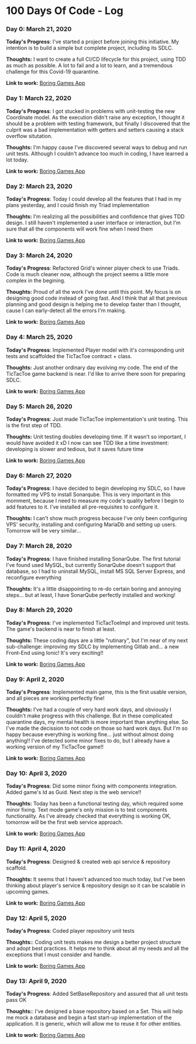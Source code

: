 # 100 Days Of Code - Log

### Day 0: March 21, 2020

**Today's Progress**: I've started a project before joining this initiative. My intention is to build a simple but complete project, including its SDLC.

**Thoughts:** I want to create a full CI/CD lifecycle for this project, using TDD as much as possible. A lot to fail and a lot to learn, and a tremendous challenge for this Covid-19 quarantine.

**Link to work:** [Boring Games App](https://github.com/ramoncarrascom/BoringGames/commit/bb1e758323d6b470091f692d3978f280f755350f)

### Day 1: March 22, 2020

**Today's Progress**: I got stucked in problems with unit-testing the new Coordinate model. As the execution didn't raise any exception, I thought it should be a problem with testing framework, but finally I discovered that the culprit was a bad implementation with getters and setters causing a stack overflow situtation.

**Thoughts:** I'm happy cause I've discovered several ways to debug and run unit tests. Although I couldn't advance too much in coding, I have learned a lot today.

**Link to work:** [Boring Games App](https://github.com/ramoncarrascom/BoringGames/tree/fd63535a6e76332e0fabe9357669a72589c7cc37)

### Day 2: March 23, 2020

**Today's Progress**: Today I could develop all the features that I had in my plans yesterday, and I could finish my Triad implementation

**Thoughts:** I'm realizing all the possibilities and confidence that gives TDD design. I still haven't implemented a user interface or interaction, but I'm sure that all the components will work fine when I need them

**Link to work:** [Boring Games App](https://github.com/ramoncarrascom/BoringGames/tree/23ada3236e7c078f93c797441dd1972c9de31ed8)

### Day 3: March 24, 2020

**Today's Progress**: Refactored Grid's winner player check to use Triads. Code is much cleaner now, although the project seems a little more complex in the begining.

**Thoughts:** Proud of all the work I've done until this point. My focus is on designing good code instead of going fast. And I think that all that previous planning and good design is helping me to develop faster than I thought, cause I can early-detect all the errors I'm making.

**Link to work:** [Boring Games App](https://github.com/ramoncarrascom/BoringGames/tree/29cbd8387bd06b36722a022536326973df9d1f70)

### Day 4: March 25, 2020

**Today's Progress**: Implemented Player model with it's corresponding unit tests and scaffolded the TicTacToe contract + class.

**Thoughts:** Just another ordinary day evolving my code. The end of the TicTacToe game backend is near. I'd like to arrive there soon for preparing SDLC.

**Link to work:** [Boring Games App](https://github.com/ramoncarrascom/BoringGames/tree/4970cc4599248a403d6c4b409f7b7dcd583de5e6)

### Day 5: March 26, 2020

**Today's Progress**: Just made TicTacToe implementation's unit testing. This is the first step of TDD.

**Thoughts:** Unit testing doubles developing time. If it wasn't so important, I would have avoided it xD I now can see TDD like a time investment: developing is slower and tedious, but it saves future time

**Link to work:** [Boring Games App](https://github.com/ramoncarrascom/BoringGames/tree/e12e23dcf2eacd593cb8969d0d279a6ed2bb4b58)

### Day 6: March 27, 2020

**Today's Progress**: I have decided to begin developing my SDLC, so I have formatted my VPS to install Sonarqube. This is very important in this momment, because I need to measure my code's quality before I begin to add features to it. I've installed all pre-requisites to configure it.

**Thoughts:** I can't show much progress because I've only been configuring VPS' security, installing and configuring MariaDb and setting up users. Tomorrow will be very similar...

### Day 7: March 28, 2020

**Today's Progress**: I have finished installing SonarQube. The first tutorial I've found used MySQL, but currently SonarQube doesn't support that database, so I had to uninstall MySQL, install MS SQL Server Express, and reconfigure everything

**Thoughts:** It's a little disappointing to re-do certain boring and annoying steps... but at least, I have SonarQube perfectly installed and working!

### Day 8: March 29, 2020

**Today's Progress**: I've implemented TicTacToeImpl and improved unit tests. The game's backend is near to finish at least.

**Thoughts:** These coding days are a little "rutinary", but I'm near of my next sub-challenge: improving my SDLC by implementing Gitlab and... a new Front-End using Ionic! It's very exciting!!

**Link to work:** [Boring Games App](https://github.com/ramoncarrascom/BoringGames/tree/bf37592f1d86759534dd3101dbaebf067e8e225d)

### Day 9: April 2, 2020

**Today's Progress**: Implemented main game, this is the first usable version, and all pieces are working perfectly fine! 

**Thoughts:** I've had a couple of very hard work days, and obviously I couldn't make progress with this challenge. But in these complicated quarantine days, my mental health is more important than anything else. So I've made the decission to not code on those so hard work days. But I'm so happy because everything is working fine... just without almost doing anything!! I've detected some minor fixes to do, but I already have a working version of my TicTacToe game!!

**Link to work:** [Boring Games App](https://github.com/ramoncarrascom/BoringGames/tree/2c98f133bde38a8aa18e6c19c35f9b5170aa292e)

### Day 10: April 3, 2020

**Today's Progress**: Did some minor fixing with components integration.  Added game's Id as Guid. Next step is the web service!! 

**Thoughts:** Today has been a functional testing day, which required some minor fixing. Text mode game's only mission is to test components functionality. As I've already checked that everything is working OK, tomorrow will be the first web service approach.

**Link to work:** [Boring Games App](https://github.com/ramoncarrascom/BoringGames/tree/077dc1676a24544441e50d4c593a5f5ed2f6c11a)

### Day 11: April 4, 2020

**Today's Progress**: Designed & created web api service & repository scaffold.

**Thoughts:** It seems that I haven't advanced too much today, but I've been thinking about player's service & repository design so it can be scalable in upcoming games.

**Link to work:** [Boring Games App](https://github.com/ramoncarrascom/BoringGames/tree/a91d82b3605e2e43da187092b303ec019f6c4fad)

### Day 12: April 5, 2020

**Today's Progress**: Coded player repository unit tests

**Thoughts:**: Coding unit tests makes me design a better project structure and adopt best practices. It helps me to think about all my needs and all the exceptions that I must consider and handle.

**Link to work:** [Boring Games App](https://github.com/ramoncarrascom/BoringGames/tree/fd8ce3af1e3718faba596b6e240f28048bbbdb25)

### Day 13: April 9, 2020

**Today's Progress**: Added SetBaseRepository and assured that all unit tests pass OK

**Thoughts:**: I've designed a base repository based on a Set. This will help me mock a database and begin a fast start-up implementation of the application. It is generic, which will allow me to reuse it for other entities.

**Link to work:** [Boring Games App](https://github.com/ramoncarrascom/BoringGames/tree/897dcd2c83711edea870522c23b0498ab89c2089)


